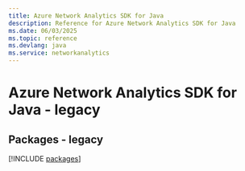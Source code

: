 ```yaml
---
title: Azure Network Analytics SDK for Java
description: Reference for Azure Network Analytics SDK for Java
ms.date: 06/03/2025
ms.topic: reference
ms.devlang: java
ms.service: networkanalytics
---
```

# Azure Network Analytics SDK for Java - legacy
## Packages - legacy
[!INCLUDE [packages](network-analytics-index.md)]